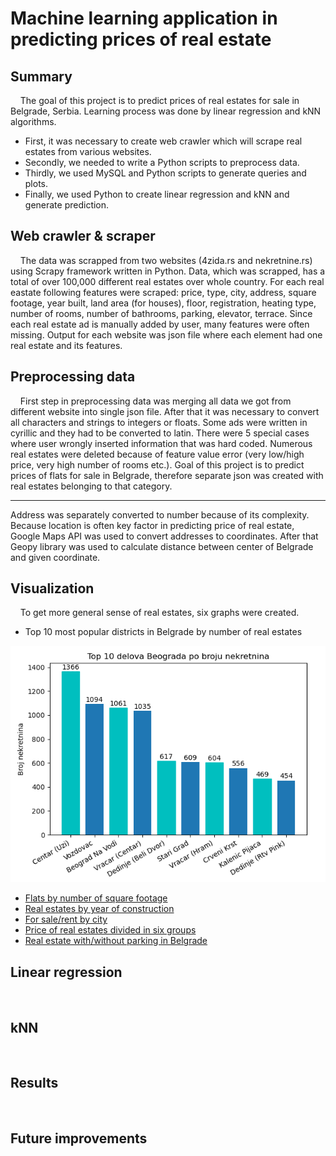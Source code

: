 # Machine learning application in predicting prices of real estate

## Summary
&nbsp;&nbsp;&nbsp;&nbsp;The goal of this project is to predict prices of real estates for sale in Belgrade, Serbia. Learning process was done by linear regression and kNN algorithms.
  * First, it was necessary to create web crawler which will scrape real estates from various websites. 
  * Secondly, we needed to write a Python scripts to preprocess data. 
  * Thirdly, we used MySQL and Python scripts to generate queries and plots. 
  * Finally, we used Python to create linear regression and kNN and generate prediction.

## Web crawler & scraper
&nbsp;&nbsp;&nbsp;&nbsp;The data was scrapped from two websites (4zida.rs and nekretnine.rs) using Scrapy framework written in Python. Data, which was scrapped, has a total of over 100,000 different real estates over whole country. For each real eastate following features were scraped: price, type, city, address, square footage, year built, land area (for houses), floor, registration, heating type, number of rooms, number of bathrooms, parking, elevator, terrace. Since each real estate ad is manually added by user, many features were often missing. Output for each website was json file where each element had one real estate and its features.

## Preprocessing data
&nbsp;&nbsp;&nbsp;&nbsp;First step in preprocessing data was merging all data we got from different website into single json file. After that it was necessary to convert all characters and strings to integers or floats. Some ads were written in cyrillic and they had to be converted to latin. There were 5 special cases where user wrongly inserted information that was hard coded. Numerous real estates were deleted because of feature value error (very low/high price, very high number of rooms etc.).
Goal of this project is to predict prices of flats for sale in Belgrade, therefore separate json was created with real estates belonging to that category.

---
Address was separately converted to number because of its complexity. Because location is often key factor in predicting price of real estate, Google Maps API was used to convert addresses to coordinates. After that Geopy library was used to calculate distance between center of Belgrade and given coordinate.

## Visualization
&nbsp;&nbsp;&nbsp;&nbsp;To get more general sense of real estates, six graphs were created.
- Top 10 most popular districts in Belgrade by number of real estates

![Plot1](visualisation/a/izgradjene_nekretnine.png)

- [Flats by number of square footage](visualisation/b/stanovi_po_kvadraturi.png)
- [Real estates by year of construction](visualisation/c/izgradjene_nekretnine.png)
- [For sale/rent by city](visualisation/d/prodaja_iznajmljivanje.png)
- [Price of real estates divided in six groups](visualisation/e/cene_po_opsegu.png)
- [Real estate with/without parking in Belgrade](visualisation/f/izgradjene_nekretnine.png)

## Linear regression
&nbsp;&nbsp;&nbsp;&nbsp;

## kNN
&nbsp;&nbsp;&nbsp;&nbsp;

## Results
&nbsp;&nbsp;&nbsp;&nbsp;

## Future improvements
&nbsp;&nbsp;&nbsp;&nbsp;
